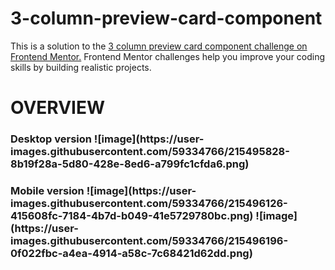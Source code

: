# 3-column-preview-card-component

This is a solution to the <a href="https://www.frontendmentor.io/challenges/3column-preview-card-component-pH92eAR2-/hub">3 column preview card  component challenge on Frontend Mentor.</a> Frontend Mentor challenges help you improve your coding skills by building realistic projects.

<h1> OVERVIEW

 <h3> Desktop version
  ![image](https://user-images.githubusercontent.com/59334766/215495828-8b19f28a-5d80-428e-8ed6-a799fc1cfda6.png)

<h3> Mobile version
![image](https://user-images.githubusercontent.com/59334766/215496126-415608fc-7184-4b7d-b049-41e5729780bc.png) 
![image](https://user-images.githubusercontent.com/59334766/215496196-0f022fbc-a4ea-4914-a58c-7c68421d62dd.png)

